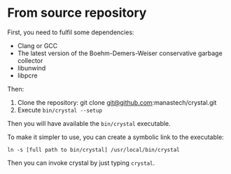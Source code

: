 # From source repository

First, you need to fulfil some dependencies:

* Clang or GCC
* The latest version of the Boehm-Demers-Weiser conservative garbage collector
* libunwind
* libpcre

Then:

1. Clone the repository: git clone git@github.com:manastech/crystal.git
1. Execute `bin/crystal --setup`

Then you will have available the `bin/crystal` executable.

To make it simpler to use, you can create a symbolic link to the executable:

`ln -s [full path to bin/crystal] /usr/local/bin/crystal`

Then you can invoke crystal by just typing `crystal`.

